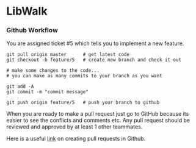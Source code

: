 # LibWalk

### Github Workflow
You are assigned ticket #5 which tells you to implement a new feature.


```
git pull origin master      # get latest code
git checkout -b feature/5   # create new branch and check it out

# make some changes to the code... 
# you can make as many commits to your branch as you want

git add -A
git commit -m "commit message"

git push origin feature/5   # push your branch to github
```
When you are ready to make a pull request just go to GitHub because its easier to see the conflicts and comments etc. Any pull request should be reviewed and approved by at least 1 other teammates. 

Here is a useful [link](https://help.github.com/en/github/collaborating-with-issues-and-pull-requests/merging-a-pull-request) on creating pull requests in Github. 

